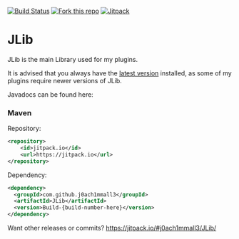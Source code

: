 [![Build Status](https://travis-ci.org/j0ach1mmall3/JLib.svg?branch=master)](https://travis-ci.org/j0ach1mmall3/JLib)
[![Fork this repo](http://githubbadges.com/fork.svg?user=j0ach1mmall3&repo=JLib&style=flat)](https://github.com/j0ach1mmall3/JLib/fork)
[![Jitpack](https://jitpack.io/v/j0ach1mmall3/JLib.svg)](https://jitpack.io/#j0ach1mmall3/JLib)

# JLib
JLib is the main Library used for my plugins.

It is advised that you always have the [latest version](https://github.com/j0ach1mmall3/JLib/releases/latest) installed, as some of my plugins require newer versions of JLib.

Javadocs can be found here: 

### Maven
Repository:
```xml
<repository>
	<id>jitpack.io</id>
	<url>https://jitpack.io</url>
</repository>
```

Dependency:
```xml
<dependency>
  <groupId>com.github.j0ach1mmall3</groupId>
  <artifactId>JLib</artifactId>
  <version>Build-{build-number-here}</version>
</dependency>
```

Want other releases or commits? https://jitpack.io/#j0ach1mmall3/JLib/
